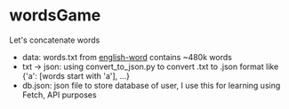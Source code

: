 # wordsGame
Let's concatenate words

- data: words.txt from [english-word](https://github.com/dwyl/english-words) contains ~480k words
- txt -> json: using convert_to_json.py to convert .txt to .json format like {'a': [words start with 'a'], ...}
- db.json: json file to store database of user, I use this for learning using Fetch, API purposes


